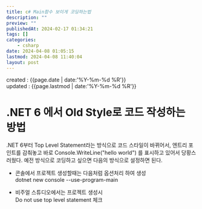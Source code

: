 ```yaml
---
title: c# Main함수 보이게 코딩하는법
description: ""
preview: ""
publishedAt: 2024-02-17 01:34:21
tags: []
categories:
    - csharp
date: 2024-04-08 01:05:15
lastmod: 2024-04-08 11:40:04
layout: post
---
```


created : {{page.date | date:'%Y-%m-%d %R'}}  
updated : {{page.lastmod | date:'%Y-%m-%d %R'}}

# .NET 6 에서 Old Style로 코드 작성하는 방법
.NET 6부터 Top Level Statement라는 방식으로 코드 스타일이 바뀌어서, 
엔트리 포인트를 감춰놓고 바로 Console.WriteLine("hello world")
를 표시하고 있어서 당황스러웠다.
예전 방식으로 코딩하고 싶으면 다음의 방식으로 설정하면 된다.

- 콘솔에서 프로젝트 생성할때는 다음처럼 옵션처리 하여 생성   
dotnet new console --use-program-main

- 비주얼 스튜디오에서는 프로젝트 생성시  
Do not use top level statement 체크


